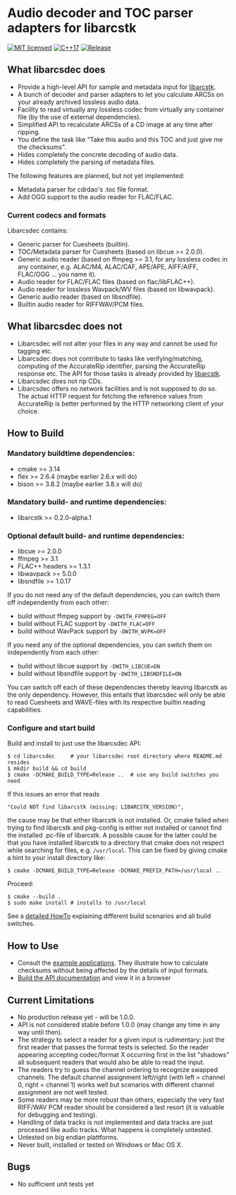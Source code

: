 # Audio decoder and TOC parser adapters for libarcstk

[![MIT licensed](https://img.shields.io/badge/license-MIT-blue.svg)](./LICENSE)
[![C++17](https://img.shields.io/badge/C++-17-darkblue.svg)](./API.md)
[![Release](https://img.shields.io/github/v/release/crf8472/libarcsdec?display_name=tag&include_prereleases)](https://github.com/crf8472/libarcsdec/releases)

## What libarcsdec does

- Provide a high-level API for sample and metadata input for [libarcstk][1].
- A bunch of decoder and parser adapters to let you calculate ARCSs on your
  already archived lossless audio data.
- Facility to read virtually any lossless codec from virtually any
  container file (by the use of external dependencies).
- Simplified API to recalculate ARCSs of a CD image at any time after ripping.
- You define the task like "Take this audio and this TOC and just give me the
  checksums".
- Hides completely the concrete decoding of audio data.
- Hides completely the parsing of metadata files.

The following features are planned, but not yet implemented:

- Metadata parser for cdrdao's .toc file format.
- Add OGG support to the audio reader for FLAC/FLAC.


### Current codecs and formats

Libarcsdec contains:

- Generic parser for Cuesheets (builtin).
- TOC/Metadata parser for Cuesheets (based on libcue >= 2.0.0).
- Generic audio reader (based on ffmpeg >= 3.1, for any lossless codec in any
  container, e.g. ALAC/M4, ALAC/CAF, APE/APE, AIFF/AIFF, FLAC/OGG ... you name
  it).
- Audio reader for FLAC/FLAC files (based on flac/libFLAC++).
- Audio reader for lossless Wavpack/WV files (based on libwavpack).
- Generic audio reader (based on libsndfile).
- Builtin audio reader for RIFFWAV/PCM files.


## What libarcsdec does not

- Libarcsdec will not alter your files in any way and cannot be used for tagging
  etc.
- Libarcsdec does not contribute to tasks like verifying/matching, computing of
  the AccurateRip identifier, parsing the AccurateRip response etc. The API for
  those tasks is already provided by [libarcstk][1].
- Libarcsdec does not rip CDs.
- Libarcsdec offers no network facilities and is not supposed to do so. The
  actual HTTP request for fetching the reference values from AccurateRip is
  better performed by the HTTP networking client of your choice.


## How to Build

### Mandatory buildtime dependencies:

- cmake >= 3.14
- flex >= 2.6.4  (maybe earlier 2.6.x will do)
- bison >= 3.8.2  (maybe earlier 3.8.x will do)

### Mandatory build- and runtime dependencies:

- libarcstk >= 0.2.0-alpha.1

### Optional default build- and runtime dependencies:

- libcue >= 2.0.0
- ffmpeg >= 3.1
- FLAC++ headers >= 1.3.1
- libwavpack >= 5.0.0
- libsndfile >= 1.0.17

If you do not need any of the default dependencies, you can switch them off
independently from each other:

- build without ffmpeg support by ``-DWITH_FFMPEG=OFF``
- build without FLAC support by ``-DWITH_FLAC=OFF``
- build without WavPack support by ``-DWITH_WVPK=OFF``

If you need any of the optional dependencies, you can switch them on
independently from each other:

- build without libcue support by ``-DWITH_LIBCUE=ON``
- build without libsndfile support by ``-DWITH_LIBSNDFILE=ON``

You can switch off each of these dependencies thereby leaving libarcstk as the
only dependency. However, this entails that libarcsdec will only be able to read
Cuesheets and WAVE-files with its respective builtin reading capabilities.

### Configure and start build

Build and install to just use the libarcsdec API:

	$ cd libarcsdec     # your libarcsdec root directory where README.md resides
	$ mkdir build && cd build
	$ cmake -DCMAKE_BUILD_TYPE=Release ..  # use any build switches you need

If this issues an error that reads

    "Could NOT find libarcstk (missing: LIBARCSTK_VERSION)",

the cause may be that either libarcstk is not installed. Or, cmake failed when
trying to find libarcstk and pkg-config is either not installed or cannot find
the installed .pc-file of libarcstk. A possible cause for the latter could be
that you have installed libarcstk to a directory that cmake does not respect
while searching for files, e.g. ``/usr/local``. This can be fixed by giving
cmake a hint to your install directory like:

	$ cmake -DCMAKE_BUILD_TYPE=Release -DCMAKE_PREFIX_PATH=/usr/local ..

Proceed:

	$ cmake --build .
	$ sudo make install # installs to /usr/local

See a [detailed HowTo](BUILD.md) explaining different build scenarios and all
build switches.



## How to Use

- Consult the [example applications](./examples/README.md). They illustrate how
  to calculate checksums without being affected by the details of input formats.
- [Build the API documentation](BUILD.md#building-the-api-documentation) and
  view it in a browser


## Current Limitations

- No production release yet - will be 1.0.0.
- API is not considered stable before 1.0.0 (may change any time in any way
  until then).
- The strategy to select a reader for a given input is rudimentary: just the
  first reader that passes the format tests is selected. So the reader appearing
  accepting codec/format X occurring first in the list "shadows" all subsequent
  readers that would also be able to read the input.
- The readers try to guess the channel ordering to recognize swapped channels.
  The default channel assignment left/right (with left = channel 0, right =
  channel 1) works well but scenarios with different channel assignment
  are not well tested.
- Some readers may be more robust than others, especially the very fast RIFF/WAV
  PCM reader should be considered a last resort (it is valuable for debugging
  and testing).
- Handling of data tracks is not implemented and data tracks are just processed
  like audio tracks. What happens is completely untested.
- Untested on big endian plattforms.
- Never built, installed or tested on Windows or Mac OS X.


## Bugs

- No sufficient unit tests yet


[1]: https://github.com/crf8472/libarcstk

